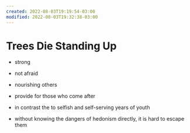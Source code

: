 ```yaml
---
created: 2022-08-03T19:19:54-03:00
modified: 2022-08-03T19:32:38-03:00
---
```


# Trees Die Standing Up

- strong
- not afraid
- nourishing others
- provide for those who come after

- in contrast the to selfish and self-serving years of youth
- without knowing the dangers of hedonism directly, it is hard to escape them
